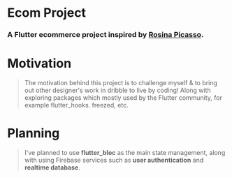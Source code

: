 # Ecom Project

### A Flutter ecommerce project inspired by [Rosina Picasso](https://dribbble.com/shots/14998627-Mobile-UI-Figma-Kit).

# Motivation
>The motivation behind this project is to challenge myself & to bring out other designer's work in dribble to live by coding! Along with exploring packages which mostly used by the Flutter community, for example flutter_hooks. freezed, etc.

# Planning
> I've planned to use **flutter_bloc** as the main state management, along with using Firebase services such as **user authentication** and **realtime database**. 
